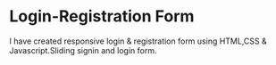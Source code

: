 # Login-Registration Form
I have created responsive login & registration form using HTML,CSS & Javascript.Sliding signin and login form.
<a href="screenshot(43).png"></a>
